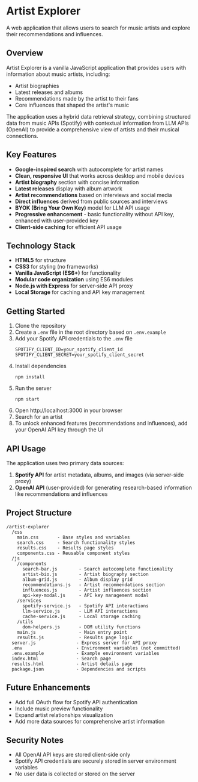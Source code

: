 # Artist Explorer

A web application that allows users to search for music artists and explore their recommendations and influences.

## Overview

Artist Explorer is a vanilla JavaScript application that provides users with information about music artists, including:

- Artist biographies
- Latest releases and albums
- Recommendations made by the artist to their fans
- Core influences that shaped the artist's music

The application uses a hybrid data retrieval strategy, combining structured data from music APIs (Spotify) with contextual information from LLM APIs (OpenAI) to provide a comprehensive view of artists and their musical connections.

## Key Features

- **Google-inspired search** with autocomplete for artist names
- **Clean, responsive UI** that works across desktop and mobile devices
- **Artist biography** section with concise information
- **Latest releases** display with album artwork
- **Artist recommendations** based on interviews and social media
- **Direct influences** derived from public sources and interviews
- **BYOK (Bring Your Own Key)** model for LLM API usage
- **Progressive enhancement** - basic functionality without API key, enhanced with user-provided key
- **Client-side caching** for efficient API usage

## Technology Stack

- **HTML5** for structure
- **CSS3** for styling (no frameworks)
- **Vanilla JavaScript (ES6+)** for functionality
- **Modular code organization** using ES6 modules
- **Node.js with Express** for server-side API proxy
- **Local Storage** for caching and API key management

## Getting Started

1. Clone the repository
2. Create a `.env` file in the root directory based on `.env.example`
3. Add your Spotify API credentials to the `.env` file
   ```
   SPOTIFY_CLIENT_ID=your_spotify_client_id
   SPOTIFY_CLIENT_SECRET=your_spotify_client_secret
   ```
4. Install dependencies
   ```
   npm install
   ```
5. Run the server
   ```
   npm start
   ```
6. Open http://localhost:3000 in your browser
7. Search for an artist
8. To unlock enhanced features (recommendations and influences), add your OpenAI API key through the UI

## API Usage

The application uses two primary data sources:

1. **Spotify API** for artist metadata, albums, and images (via server-side proxy)
2. **OpenAI API** (user-provided) for generating research-based information like recommendations and influences

## Project Structure

```
/artist-explorer
  /css
    main.css       - Base styles and variables
    search.css     - Search functionality styles
    results.css    - Results page styles
    components.css - Reusable component styles
  /js
    /components
      search-bar.js        - Search autocomplete functionality
      artist-bio.js        - Artist biography section
      album-grid.js        - Album display grid
      recommendations.js   - Artist recommendations section
      influences.js        - Artist influences section
      api-key-modal.js     - API key management modal
    /services
      spotify-service.js   - Spotify API interactions
      llm-service.js       - LLM API interactions
      cache-service.js     - Local storage caching
    /utils
      dom-helpers.js       - DOM utility functions
    main.js                - Main entry point
    results.js             - Results page logic
  server.js               - Express server for API proxy
  .env                    - Environment variables (not committed)
  .env.example            - Example environment variables
  index.html              - Search page
  results.html            - Artist details page
  package.json            - Dependencies and scripts
```

## Future Enhancements

- Add full OAuth flow for Spotify API authentication
- Include music preview functionality
- Expand artist relationships visualization
- Add more data sources for comprehensive artist information

## Security Notes

- All OpenAI API keys are stored client-side only
- Spotify API credentials are securely stored in server environment variables
- No user data is collected or stored on the server